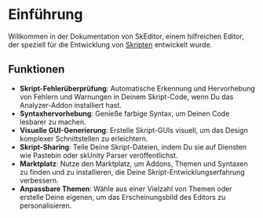 # Einführung

Willkommen in der Dokumentation von SkEditor, einem hilfreichen Editor, der speziell für die Entwicklung von [Skripten](https://github.com/SkriptLang/Skript) entwickelt wurde.

## Funktionen

- **Skript-Fehlerüberprüfung**: Automatische Erkennung und Hervorhebung von Fehlern und Warnungen in Deinem Skript-Code, wenn Du das Analyzer-Addon installiert hast.
- **Syntaxhervorhebung**: Genieße farbige Syntax, um Deinen Code lesbarer zu machen.
- **Visuelle GUI-Generierung**: Erstelle Skript-GUIs visuell, um das Design komplexer Schnittstellen zu erleichtern.
- **Skript-Sharing**: Teile Deine Skript-Dateien, indem Du sie auf Diensten wie Pastebin oder skUnity Parser veröffentlichst.
- **Marktplatz**: Nutze den Marktplatz, um Addons, Themen und Syntaxen zu finden und zu installieren, die Deine Skript-Entwicklungserfahrung verbessern.
- **Anpassbare Themen**: Wähle aus einer Vielzahl von Themen oder erstelle Deine eigenen, um das Erscheinungsbild des Editors zu personalisieren.
